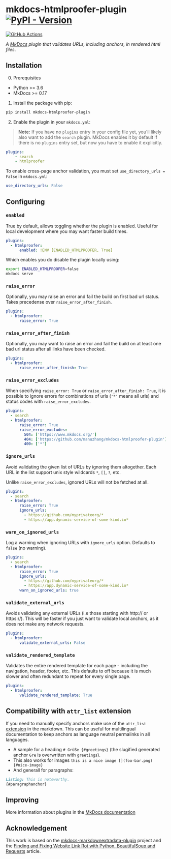 # mkdocs-htmlproofer-plugin [![PyPI - Version](https://img.shields.io/pypi/v/mkdocs-htmlproofer-plugin.svg)](https://pypi.org/project/mkdocs-htmlproofer-plugin)

[![GitHub Actions](https://github.com/manuzhang/mkdocs-htmlproofer-plugin/actions/workflows/ci.yml/badge.svg)](https://github.com/manuzhang/mkdocs-htmlproofer-plugin/actions/workflows/ci.yml)

*A [MkDocs](https://www.mkdocs.org/) plugin that validates URLs, including anchors, in rendered html files*.

## Installation

0. Prerequisites

* Python >= 3.6
* MkDocs >= 0.17

1. Install the package with pip:

```bash
pip install mkdocs-htmlproofer-plugin
```

2. Enable the plugin in your `mkdocs.yml`:

> **Note:** If you have no `plugins` entry in your config file yet, you'll likely also want to add the `search` plugin.
MkDocs enables it by default if there is no `plugins` entry set, but now you have to enable it explicitly.

```yaml
plugins:
    - search
    - htmlproofer
```

To enable cross-page anchor validation, you must set `use_directory_urls = False` in `mkdocs.yml`:

```yaml
use_directory_urls: False
```

## Configuring

### `enabled`

True by default, allows toggling whether the plugin is enabled.
Useful for local development where you may want faster build times.

```yaml
plugins:
  - htmlproofer:
      enabled: !ENV [ENABLED_HTMLPROOFER, True]
```

Which enables you do disable the plugin locally using:

```bash
export ENABLED_HTMLPROOFER=false
mkdocs serve
```


### `raise_error`

Optionally, you may raise an error and fail the build on first bad url status. Takes precedense over `raise_error_after_finish`.

```yaml
plugins:
  - htmlproofer:
      raise_error: True
```

### `raise_error_after_finish`

Optionally, you may want to raise an error and fail the build on at least one bad url status after all links have been checked.

```yaml
plugins:
  - htmlproofer:
      raise_error_after_finish: True
```

### `raise_error_excludes`

When specifying `raise_error: True` or `raise_error_after_finish: True`, it is possible to ignore errors
for combinations of urls (`'*'` means all urls) and status codes with `raise_error_excludes`.

```yaml
plugins:
  - search
  - htmlproofer:
      raise_error: True
      raise_error_excludes:
        504: ['https://www.mkdocs.org/']
        404: ['https://github.com/manuzhang/mkdocs-htmlproofer-plugin']
        400: ['*']
```

### `ignore_urls`

Avoid validating the given list of URLs by ignoring them altogether. Each URL in the
list support unix style wildcards `*`, `[]`, `?`, etc.

Unlike `raise_error_excludes`, ignored URLs will not be fetched at all.

```yaml
plugins:
  - search
  - htmlproofer:
      raise_error: True
      ignore_urls:
        - https://github.com/myprivateorg/*
        - https://app.dynamic-service-of-some-kind.io*
```

### `warn_on_ignored_urls`

Log a warning when ignoring URLs with `ignore_urls` option. Defaults to `false` (no warning).

```yaml
plugins:
  - search
  - htmlproofer:
      raise_error: True
      ignore_urls:
        - https://github.com/myprivateorg/*
        - https://app.dynamic-service-of-some-kind.io*
      warn_on_ignored_urls: true
```

### `validate_external_urls`

Avoids validating any external URLs (i.e those starting with http:// or https://).
This will be faster if you just want to validate local anchors, as it does not make any network requests.

```yaml
plugins:
  - htmlproofer:
      validate_external_urls: False
```

### `validate_rendered_template`

Validates the entire rendered template for each page - including the navigation, header, footer, etc.
This defaults to off because it is much slower and often redundant to repeat for every single page.

```yaml
plugins:
  - htmlproofer:
      validate_rendered_template: True
```

## Compatibility with `attr_list` extension

If you need to manually specify anchors make use of the `attr_list` [extension](https://python-markdown.github.io/extensions/attr_list) in the markdown. 
This can be useful for multilingual documentation to keep anchors as language neutral permalinks in all languages.

* A sample for a heading `# Grüße {#greetings}` (the slugified generated anchor `Gre` is overwritten with `greetings`).
* This also works for images `this is a nice image [](foo-bar.png){#nice-image}` 
* And generall for paragraphs:
```markdown
Listing: This is noteworthy.
{#paragraphanchor}
```

## Improving

More information about plugins in the [MkDocs documentation](http://www.mkdocs.org/user-guide/plugins/)

## Acknowledgement

This work is based on the [mkdocs-markdownextradata-plugin](https://github.com/rosscdh/mkdocs-markdownextradata-plugin) project and the [Finding and Fixing Website Link Rot with Python, BeautifulSoup and Requests](https://www.twilio.com/blog/2018/07/find-fix-website-link-rot-python-beautifulsoup-requests.html) article. 
